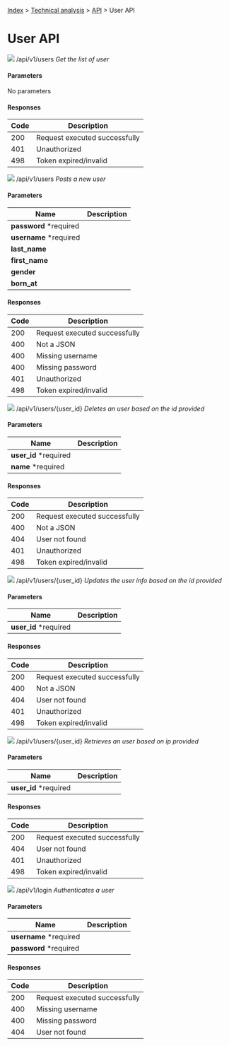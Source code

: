[Index](../../../../README.md) > [Technical analysis](../README.md) > [API](README.md) > User API

# User API

![](https://img.shields.io/badge/GET-informational?style=flat) /api/v1/users *Get the list of user*

#### Parameters

No parameters

#### Responses

| Code | Description |
| - | - |
| 200 | Request executed successfully |
| 401 | Unauthorized |
| 498 | Token expired/invalid |

![](https://img.shields.io/badge/POST-informational?style=flat&color=2bbc8a) /api/v1/users *Posts a new user*

#### Parameters

| Name | Description |
| - | - |
| **password** *required ||
| **username** *required ||
| **last_name** ||
| **first_name** ||
| **gender** ||
| **born_at** ||

#### Responses

| Code | Description |
| - | - |
| 200 | Request executed successfully |
| 400 | Not a JSON |
| 400 | Missing username |
| 400 | Missing password |
| 401 | Unauthorized |
| 498 | Token expired/invalid |

![](https://img.shields.io/badge/DELETE-informational?style=flat&color=ff0000) /api/v1/users/{user_id} *Deletes an user based on the id provided*

#### Parameters

| Name | Description |
| - | - |
| **user_id** *required ||
| **name** *required ||

#### Responses

| Code | Description |
| - | - |
| 200 | Request executed successfully |
| 400 | Not a JSON |
| 404 | User not found |
| 401 | Unauthorized |
| 498 | Token expired/invalid |

![](https://img.shields.io/badge/PUT-informational?style=flat&color=fc9003) /api/v1/users/{user_id} *Updates the user info based on the id provided*

#### Parameters

| Name | Description |
| - | - |
| **user_id** *required ||

#### Responses

| Code | Description |
| - | - |
| 200 | Request executed successfully |
| 400 | Not a JSON |
| 404 | User not found |
| 401 | Unauthorized |
| 498 | Token expired/invalid |

![](https://img.shields.io/badge/GET-informational?style=flat) /api/v1/users/{user_id} *Retrieves an user based on ip provided*

#### Parameters

| Name | Description |
| - | - |
| **user_id** *required ||

#### Responses

| Code | Description |
| - | - |
| 200 | Request executed successfully |
| 404 | User not found |
| 401 | Unauthorized |
| 498 | Token expired/invalid |

![](https://img.shields.io/badge/POST-informational?style=flat&color=2bbc8a) /api/v1/login *Authenticates a user*

#### Parameters

| Name | Description |
| - | - |
| **username** *required ||
| **password** *required ||

#### Responses

| Code | Description |
| - | - |
| 200 | Request executed successfully |
| 400 | Missing username |
| 400 | Missing password |
| 404 | User not found |
